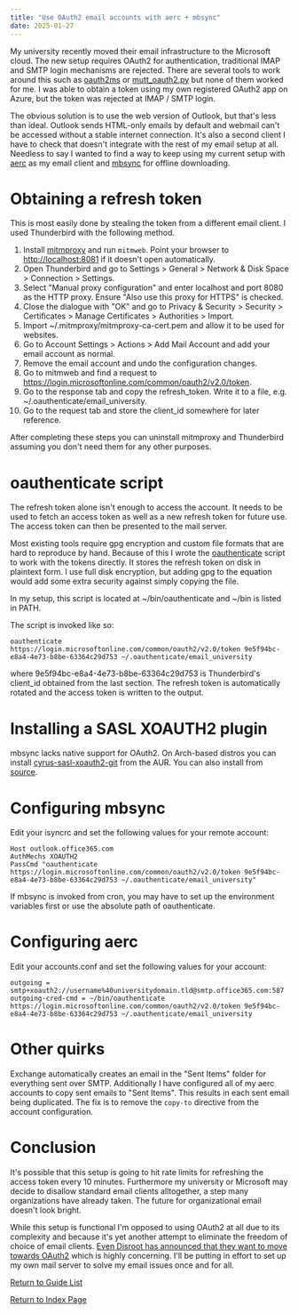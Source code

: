 ```yaml
---
title: "Use OAuth2 email accounts with aerc + mbsync"
date: 2025-01-27
---
```


My university recently moved their email infrastructure to the Microsoft cloud.
The new setup requires OAuth2 for authentication, traditional IMAP and SMTP
login mechanisms are rejected. There are several tools to work around this such
as [oauth2ms](https://github.com/harishkrupo/oauth2ms) or
[mutt_oauth2.py](https://gitlab.com/muttmua/mutt/-/blob/master/contrib/mutt_oauth2.py)
but none of them worked for me. I was able to obtain a token using my own
registered OAuth2 app on Azure, but the token was rejected at IMAP / SMTP
login.

The obvious solution is to use the web version of Outlook, but that's less than
ideal. Outlook sends HTML-only emails by default and webmail can't be accessed
without a stable internet connection. It's also a second client I have to check
that doesn't integrate with the rest of my email setup at all. Needless to say
I wanted to find a way to keep using my current setup with
[aerc](https://aerc-mail.org/) as my email client and
[mbsync](https://manpages.debian.org/stable/isync/mbsync.1.en.html) for offline
downloading.

Obtaining a refresh token
=========================

This is most easily done by stealing the token from a different email client. I
used Thunderbird with the following method.

1. Install [mitmproxy](https://mitmproxy.org/) and run `mitmweb`. Point your browser to [http://localhost:8081](http://localhost:8081) if it doesn't open automatically.
2. Open Thunderbird and go to Settings > General > Network & Disk Space > Connection > Settings.
3. Select "Manual proxy configuration" and enter localhost and port 8080 as the HTTP proxy. Ensure "Also use this proxy for HTTPS" is checked.
4. Close the dialogue with "OK" and go to Privacy & Security > Security > Certificates > Manage Certificates > Authorities > Import.
5. Import ~/.mitmproxy/mitmproxy-ca-cert.pem and allow it to be used for websites.
6. Go to Account Settings > Actions > Add Mail Account and add your email account as normal.
7. Remove the email account and undo the configuration changes.
8. Go to mitmweb and find a request to https://login.microsoftonline.com/common/oauth2/v2.0/token.
9. Go to the response tab and copy the refresh_token. Write it to a file, e.g. ~/.oauthenticate/email_university.
10. Go to the request tab and store the client_id somewhere for later reference.

After completing these steps you can uninstall mitmproxy and Thunderbird
assuming you don't need them for any other purposes.

oauthenticate script
====================

The refresh token alone isn't enough to access the account. It needs to be used
to fetch an access token as well as a new refresh token for future use. The
access token can then be presented to the mail server.

Most existing tools require gpg encryption and custom file formats that are
hard to reproduce by hand. Because of this I wrote the
[oauthenticate](https://git.himbeerserver.de/bspwm-setup.git/tree/bin/oauthenticate)
script to work with the tokens directly. It stores the refresh token on disk in
plaintext form. I use full disk encryption, but adding gpg to the equation
would add some extra security against simply copying the file.

In my setup, this script is located at ~/bin/oauthenticate and ~/bin is listed
in PATH.

The script is invoked like so:

```
oauthenticate https://login.microsoftonline.com/common/oauth2/v2.0/token 9e5f94bc-e8a4-4e73-b8be-63364c29d753 ~/.oauthenticate/email_university
```

where 9e5f94bc-e8a4-4e73-b8be-63364c29d753 is Thunderbird's client_id obtained
from the last section. The refresh token is automatically rotated and the
access token is written to the output.

Installing a SASL XOAUTH2 plugin
==================================

mbsync lacks native support for OAuth2. On Arch-based distros you can install
[cyrus-sasl-xoauth2-git](https://aur.archlinux.org/packages/cyrus-sasl-xoauth2-git)
from the AUR. You can also install from
[source](https://github.com/moriyoshi/cyrus-sasl-xoauth2).

Configuring mbsync
==================

Edit your isyncrc and set the following values for your remote account:

```
Host outlook.office365.com
AuthMechs XOAUTH2
PassCmd "oauthenticate https://login.microsoftonline.com/common/oauth2/v2.0/token 9e5f94bc-e8a4-4e73-b8be-63364c29d753 ~/.oauthenticate/email_university"
```

If mbsync is invoked from cron, you may have to set up the environment
variables first or use the absolute path of oauthenticate.

Configuring aerc
================

Edit your accounts.conf and set the following values for your account:

```
outgoing = smtp+xoauth2://username%40universitydomain.tld@smtp.office365.com:587
outgoing-cred-cmd = ~/bin/oauthenticate https://login.microsoftonline.com/common/oauth2/v2.0/token 9e5f94bc-e8a4-4e73-b8be-63364c29d753 ~/.oauthenticate/email_university
```

Other quirks
============

Exchange automatically creates an email in the "Sent Items" folder for
everything sent over SMTP. Additionally I have configured all of my aerc
accounts to copy sent emails to "Sent Items". This results in each sent email
being duplicated. The fix is to remove the `copy-to` directive from the account
configuration.

Conclusion
==========

It's possible that this setup is going to hit rate limits for refreshing the
access token every 10 minutes. Furthermore my university or Microsoft may
decide to disallow standard email clients alltogether, a step many
organizations have already taken. The future for organizational email doesn't
look bright.

While this setup is functional I'm opposed to using OAuth2 at all due to its
complexity and because it's yet another attempt to eliminate the freedom of
choice of email clients. [Even Disroot has announced that they want to move
towards OAuth2](https://disroot.org/en/blog/disnews-24.10) which is highly
concerning. I'll be putting in effort to set up my own mail server to solve my
email issues once and for all.

[Return to Guide List](/md/guides.md)

[Return to Index Page](/md/index.md)

